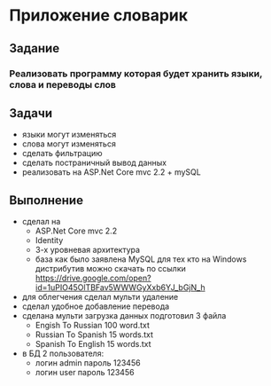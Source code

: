 # Приложение словарик

## Задание 
###	Реализовать программу которая будет хранить языки, слова и переводы слов

## Задачи
* языки могут изменяться
* слова могут изменяться
* сделать фильтрацию
* сделать постраничный вывод данных
* реализовать на ASP.Net Core mvc 2.2 + mySQL

## Выполнение
* сделал на 
	* ASP.Net Core mvc 2.2
	* Identity
	* 3-х уровневая архитектура
    * база как было заявлена MySQL для тех кто на Windows дистрибутив можно скачать по ссылки  https://drive.google.com/open?id=1uPIO45OlTBFav5WWWGyXxb6YJ_bGjN_h
* для облегчения сделал мульти удаление
* сделал удобное добавление перевода
* сделана мульти загрузка данных подготовил 3 файла
	* Engish To Russian 100 word.txt
	* Russian To Spanish 15 words.txt
	* Spanish To English 15 words.txt
* в БД 2 пользователя:
	* логин admin пароль 123456
	* логин user пароль 123456

